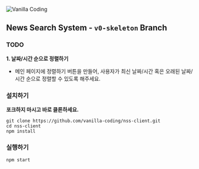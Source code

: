 ![Vanilla Coding](https://s3.ap-northeast-2.amazonaws.com/vanilla-coding/Assets/logo_regular%403x.png)

## News Search System - `v0-skeleton` Branch

### TODO

**1. 날짜/시간 순으로 정렬하기**
- 메인 페이지에 정렬하기 버튼을 만들어, 사용자가 최신 날짜/시간 혹은 오래된 날짜/시간 순으로 정렬할 수 있도록 해주세요.

### 설치하기

**포크하지 마시고 바로 클론하세요.**

```
git clone https://github.com/vanilla-coding/nss-client.git
cd nss-client
npm install
```

### 실행하기

```
npm start
```
